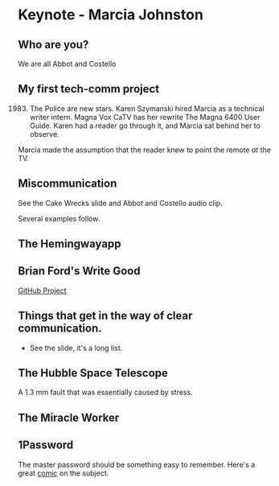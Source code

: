 # Keynote - Marcia Johnston

## Who are you?

We are all Abbot and Costello

## My first tech-comm project

1983. The Police are new stars. Karen Szymanski hired Marcia as a technical writer intern. Magna Vox CaTV has her rewrite The Magna 6400 User Guide. Karen had a reader go through it, and Marcia sat behind her to observe.

Marcia made the assumption that the reader knew to point the remote *at* the TV.

## Miscommunication

See the Cake Wrecks slide and Abbot and Costello audio clip.

Several examples follow.

## The Hemingwayapp

## Brian Ford's Write Good

[GitHub Project](https://github.com/btford/write-good)

## Things that get in the way of clear communication.

- See the slide, it's a long list.

## The Hubble Space Telescope

A 1.3 mm fault that was essentially caused by stress.

## The Miracle Worker

## 1Password

The master password should be something easy to remember. Here's a great [comic](https://xkcd.com/936/) on the subject.

